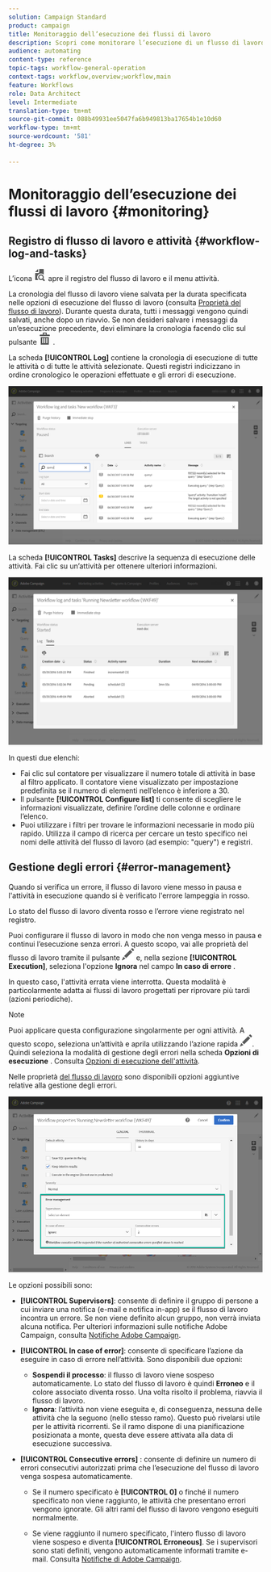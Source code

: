 ```yaml
---
solution: Campaign Standard
product: campaign
title: Monitoraggio dell’esecuzione dei flussi di lavoro
description: Scopri come monitorare l’esecuzione di un flusso di lavoro.
audience: automating
content-type: reference
topic-tags: workflow-general-operation
context-tags: workflow,overview;workflow,main
feature: Workflows
role: Data Architect
level: Intermediate
translation-type: tm+mt
source-git-commit: 088b49931ee5047fa6b949813ba17654b1e10d60
workflow-type: tm+mt
source-wordcount: '581'
ht-degree: 3%

---
```



# Monitoraggio dell’esecuzione dei flussi di lavoro {#monitoring}

## Registro di flusso di lavoro e attività {#workflow-log-and-tasks}

L’icona ![](assets/printpreview_darkgrey-24px.png) apre il registro del flusso di lavoro e il menu attività.

La cronologia del flusso di lavoro viene salvata per la durata specificata nelle opzioni di esecuzione del flusso di lavoro (consulta [Proprietà del flusso di lavoro](../../automating/using/managing-execution-options.md)). Durante questa durata, tutti i messaggi vengono quindi salvati, anche dopo un riavvio. Se non desideri salvare i messaggi da un’esecuzione precedente, devi eliminare la cronologia facendo clic sul pulsante ![](assets/delete_darkgrey-24px.png) .

La scheda **[!UICONTROL Log]** contiene la cronologia di esecuzione di tutte le attività o di tutte le attività selezionate. Questi registri indicizzano in ordine cronologico le operazioni effettuate e gli errori di esecuzione.

![](assets/wkf_execution_4.png)

La scheda **[!UICONTROL Tasks]** descrive la sequenza di esecuzione delle attività. Fai clic su un’attività per ottenere ulteriori informazioni.

![](assets/wkf_execution_5.png)

In questi due elenchi:

* Fai clic sul contatore per visualizzare il numero totale di attività in base al filtro applicato. Il contatore viene visualizzato per impostazione predefinita se il numero di elementi nell’elenco è inferiore a 30.
* Il pulsante **[!UICONTROL Configure list]** ti consente di scegliere le informazioni visualizzate, definire l’ordine delle colonne e ordinare l’elenco.
* Puoi utilizzare i filtri per trovare le informazioni necessarie in modo più rapido. Utilizza il campo di ricerca per cercare un testo specifico nei nomi delle attività del flusso di lavoro (ad esempio: &quot;query&quot;) e registri.

## Gestione degli errori {#error-management}

Quando si verifica un errore, il flusso di lavoro viene messo in pausa e l&#39;attività in esecuzione quando si è verificato l&#39;errore lampeggia in rosso.

Lo stato del flusso di lavoro diventa rosso e l’errore viene registrato nel registro.

Puoi configurare il flusso di lavoro in modo che non venga messo in pausa e continui l’esecuzione senza errori. A questo scopo, vai alle proprietà del flusso di lavoro tramite il pulsante ![](assets/edit_darkgrey-24px.png) e, nella sezione **[!UICONTROL Execution]**, seleziona l&#39;opzione **Ignora** nel campo **In caso di errore** .

In questo caso, l&#39;attività errata viene interrotta. Questa modalità è particolarmente adatta ai flussi di lavoro progettati per riprovare più tardi (azioni periodiche).

>[!NOTE]
>
>Puoi applicare questa configurazione singolarmente per ogni attività. A questo scopo, seleziona un’attività e aprila utilizzando l’azione rapida ![](assets/edit_darkgrey-24px.png). Quindi seleziona la modalità di gestione degli errori nella scheda **Opzioni di esecuzione** . Consulta [Opzioni di esecuzione dell&#39;attività](../../automating/using/activity-properties.md).

Nelle proprietà [del flusso di lavoro](../../automating/using/managing-execution-options.md) sono disponibili opzioni aggiuntive relative alla gestione degli errori.

![](assets/wkf_execution_error.png)

Le opzioni possibili sono:

* **[!UICONTROL Supervisors]**: consente di definire il gruppo di persone a cui inviare una notifica (e-mail e notifica in-app) se il flusso di lavoro incontra un errore. Se non viene definito alcun gruppo, non verrà inviata alcuna notifica. Per ulteriori informazioni sulle notifiche Adobe Campaign, consulta [Notifiche Adobe Campaign](../../administration/using/sending-internal-notifications.md).

* **[!UICONTROL In case of error]**: consente di specificare l’azione da eseguire in caso di errore nell’attività. Sono disponibili due opzioni:

   * **Sospendi il processo**: il flusso di lavoro viene sospeso automaticamente. Lo stato del flusso di lavoro è quindi **Erroneo** e il colore associato diventa rosso. Una volta risolto il problema, riavvia il flusso di lavoro.
   * **Ignora**: l’attività non viene eseguita e, di conseguenza, nessuna delle attività che la seguono (nello stesso ramo). Questo può rivelarsi utile per le attività ricorrenti. Se il ramo dispone di una pianificazione posizionata a monte, questa deve essere attivata alla data di esecuzione successiva.

* **[!UICONTROL Consecutive errors]** : consente di definire un numero di errori consecutivi autorizzati prima che l’esecuzione del flusso di lavoro venga sospesa automaticamente.

   * Se il numero specificato è **[!UICONTROL 0]** o finché il numero specificato non viene raggiunto, le attività che presentano errori vengono ignorate. Gli altri rami del flusso di lavoro vengono eseguiti normalmente.

   * Se viene raggiunto il numero specificato, l&#39;intero flusso di lavoro viene sospeso e diventa **[!UICONTROL Erroneous]**. Se i supervisori sono stati definiti, vengono automaticamente informati tramite e-mail. Consulta [Notifiche di Adobe Campaign](../../administration/using/sending-internal-notifications.md).
